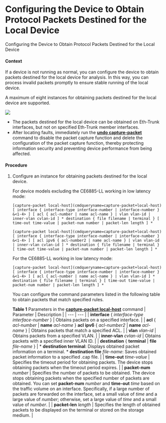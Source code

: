 Configuring the Device to Obtain Protocol Packets Destined for the Local Device
===============================================================================

Configuring the Device to Obtain Protocol Packets Destined for the Local Device

#### Context

If a device is not running as normal, you can configure the device to obtain packets destined for the local device for analysis. In this way, you can process invalid packets promptly to ensure stable running of the local device.

A maximum of eight instances for obtaining packets destined for the local device are supported.

![](public_sys-resources/note_3.0-en-us.png) 

* The packets destined for the local device can be obtained on Eth-Trunk interfaces, but not on specified Eth-Trunk member interfaces.
* After locating faults, immediately run the [**undo capture-packet**](cmdqueryname=undo+capture-packet) command to disable the packet capture function and delete the configuration of the packet capture function, thereby protecting information security and preventing device performance from being affected.


#### Procedure

1. Configure an instance for obtaining packets destined for the local device.
   
   
   
   For device models excluding the CE6885-LL working in low latency mode:
   
   
   
   ```
   [capture-packet local-host](cmdqueryname=capture-packet+local-host) [ interface { interface-type interface-number | interface-number } &<1-4> ] [ acl { acl-number | name acl-name } | vlan vlan-id | inner-vlan cvlan-id ] * destination { file filename | terminal } [ time-out time-value | packet-num number | packet-len length ] *
   ```
   ```
   [capture-packet local-host](cmdqueryname=capture-packet+local-host) [ interface { interface-type interface-number | interface-number } &<1-4> ] [ acl ipv6 { acl-number2 | name acl-name } | vlan vlan-id | inner-vlan cvlan-id ] * destination { file filename | terminal } [ time-out time-value | packet-num number | packet-len length ] *
   ```
   
   For the CE6885-LL working in low latency mode:
   
   ```
   [capture-packet local-host](cmdqueryname=capture-packet+local-host) [ interface { interface-type interface-number | interface-number } &<1-4> ] [ acl { acl-number | name acl-name } | vlan vlan-id ] * destination { file filename | terminal } [ time-out time-value | packet-num number | packet-len length ] *
   ```
   
   You can configure the command parameters listed in the following table to obtain packets that match specified rules.
   
   **Table 1** Parameters in the [**capture-packet local-host**](cmdqueryname=capture-packet+local-host) command
   | Parameter | Description |
   | --- | --- |
   | **interface** { *interface-type* *interface-number* } | Obtains packets on a specified interface. |
   | **acl** { *acl-number* | **name** *acl-name* }  **acl** **ipv6** { *acl-number2* | **name** *acl-name* } | Obtains packets that match a specified ACL. |
   | **vlan** *vlan-id* | Obtains packets from a specified VLAN. |
   | **inner-vlan** *cvlan-id* | Obtains packets with a specified inner VLAN ID. |
   | **destination** { **terminal** | **file** *file-name* } | * **destination terminal**: Displays obtained packet information on a terminal. * **destination file** *file-name*: Saves obtained packet information to a specified .cap file. |
   | **time-out** *time-value* | Specifies the timeout period for obtaining packets. The device stops obtaining packets when the timeout period expires. |
   | **packet-num** *number* | Specifies the number of packets to be obtained. The device stops obtaining packets when the specified number of packets are obtained.  You can set **packet-num** *number* and **time-out** *time* based on the traffic volume on an interface. Specifically, if a large number of packets are forwarded on the interface, set a small value of *time* and a large value of *number*; otherwise, set a large value of *time* and a small value of *number*. |
   | **packet-len** *length* | Specifies the length of obtained packets to be displayed on the terminal or stored on the storage medium. |